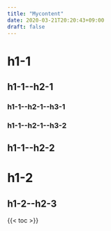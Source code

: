 ```yaml
---
title: "Mycontent"
date: 2020-03-21T20:20:43+09:00
draft: false
---
```


# h1-1

## h1-1--h2-1

### h1-1--h2-1--h3-1

### h1-1--h2-1--h3-2

## h1-1--h2-2

# h1-2

## **h1-2--h2-3**

{{< toc >}}

